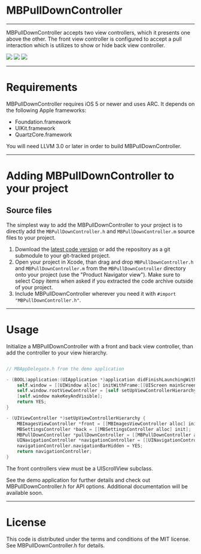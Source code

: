 MBPullDownController
====================
--------------------

MBPullDownController accepts two view controllers, which it presents one above the other. The front view controller is configured to accept a pull interaction which is utilizes to show or hide back view controller. 

[![](https://dl.dropbox.com/u/378729/MBPullDownController/1-thumb.png)](https://dl.dropbox.com/u/378729/MBPullDownController/1.png)
[![](https://dl.dropbox.com/u/378729/MBPullDownController/2-thumb.png)](https://dl.dropbox.com/u/378729/MBPullDownController/2.png)
[![](https://dl.dropbox.com/u/378729/MBPullDownController/3-thumb.png)](https://dl.dropbox.com/u/378729/MBPullDownController/3.pngg)

------------
Requirements
============

MBPullDownController requires iOS 5 or newer and uses ARC. It depends on the following Apple frameworks:

* Foundation.framework
* UIKit.framework
* QuartzCore.framework

You will need LLVM 3.0 or later in order to build MBPullDownController. 

-------------------------------------------
Adding MBPullDownController to your project
===========================================

Source files
------------

The simplest way to add the MBPullDownController to your project is to directly add the `MBPullDownController.h` and `MBPullDownController.m` source files to your project.

1. Download the [latest code version](https://github.com/matej/MBPullDownController/archive/master.zip) or add the repository as a git submodule to your git-tracked project. 
2. Open your project in Xcode, than drag and drop `MBPullDownController.h` and `MBPullDownController.m` from the `MBPullDownController` directory onto your project (use the "Product Navigator view"). Make sure to select Copy items when asked if you extracted the code archive outside of your project. 
3. Include MBPullDownController wherever you need it with `#import "MBPullDownController.h"`.

-----
Usage
=====

Initialize a MBPullDownController with a front and back view controller, than add the controller to your view hierarchy.

```objective-c

// MBAppDelegate.h from the demo application

- (BOOL)application:(UIApplication *)application didFinishLaunchingWithOptions:(NSDictionary *)launchOptions {
    self.window = [[UIWindow alloc] initWithFrame:[[UIScreen mainScreen] bounds]];
	self.window.rootViewController = [self setUpViewControllerHierarchy];
    [self.window makeKeyAndVisible];
    return YES;
}

- (UIViewController *)setUpViewControllerHierarchy {
	MBImagesViewController *front = [[MBImagesViewController alloc] init];
	MBSettingsController *back = [[MBSettingsController alloc] init];
	MBPullDownController *pullDownController = [[MBPullDownController alloc] initWithFrontController:front backController:back];
	UINavigationController *navigationController = [[UINavigationController alloc] initWithRootViewController:pullDownController];
	navigationController.navigationBarHidden = YES;
	return navigationController;
}

```

The front controllers view must be a UIScrollView subclass. 

See the demo application for further details and check out MBPullDownController.h for API options. Additional documentation will be available soon. 

-------
License
=======

This code is distributed under the terms and conditions of the MIT license. See MBPullDownController.h for details. 
